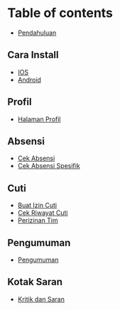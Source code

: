 # Table of contents

* [Pendahuluan](README.md)

## Cara Install

* [IOS](<README (2).md>)
* [Android](cara-install/android.md)

## Profil

* [Halaman Profil](profil/halaman-profil.md)

## Absensi

* [Cek Absensi](<README (1).md>)
* [Cek Absensi Spesifik](absensi/cek-absensi-spesifik.md)

## Cuti

* [Buat Izin Cuti](cuti/buat-izin-cuti.md)
* [Cek Riwayat Cuti](cuti/cek-riwayat-cuti.md)
* [Perizinan Tim](cuti/perizinan-tim.md)

## Pengumuman

* [Pengumuman](pengumuman/pengumuman.md)

## Kotak Saran

* [Kritik dan Saran](kotak-saran/kritik-dan-saran.md)
